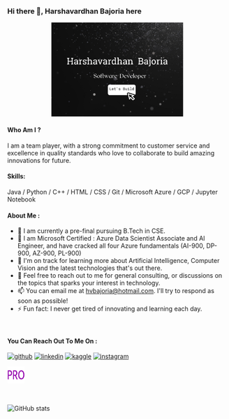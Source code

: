 ### Hi there 👋, Harshavardhan Bajoria here
<p align="center" width="100%">
<img src ="https://github.com/HVbajoria/HVbajoria/blob/main/Software%20Developer.png" width="60%" height="50%">
</p>

#### Who Am I ?
I am a team player, with a strong commitment to customer service and excellence in quality standards who love to collaborate to build amazing innovations for future.

#### Skills: 
Java / Python / C++ / HTML / CSS / Git / Microsoft Azure / GCP / Jupyter Notebook

#### About Me : 
- :school: I am currently a pre-final pursuing B.Tech in CSE. 
- 🔭 I am Microsoft Certified : Azure Data Scientist Associate and AI Engineer, and have cracked all four Azure fundamentals (AI-900, DP-900, AZ-900, PL-900) 
- 🌱 I'm on track for learning more about Artificial Intelligence, Computer Vision and the latest technologies that's out there. 
- 💬 Feel free to reach out to me for general consulting, or discussions on the topics that sparks your interest in technology. 
- 📫 You can email me at hvbajoria@hotmail.com. I'll try to respond as soon as possible! 
- ⚡ Fun fact: I never get tired of innovating and learning each day. 
</br>

#### You Can Reach Out To Me On : 
[<img src='https://cdn.jsdelivr.net/npm/simple-icons@3.0.1/icons/github.svg' alt='github' height='40'>](https://github.com/HVbajoria)  [<img src='https://cdn.jsdelivr.net/npm/simple-icons@3.0.1/icons/linkedin.svg' alt='linkedin' height='40'>](https://www.linkedin.com/in/harshavardhan-bajoria/)  [<img src='https://cdn.jsdelivr.net/npm/simple-icons@3.0.1/icons/kaggle.svg' alt='kaggle' height='40'>](https://www.kaggle.com/harshavardhanbajoria)  [<img src='https://cdn.jsdelivr.net/npm/simple-icons@3.0.1/icons/instagram.svg' alt='instagram' height='40'>](https://www.instagram.com/harshavardhanbajoria/)  

<a href='https://github.com/pricing'><img src='https://raw.githubusercontent.com/acervenky/animated-github-badges/master/assets/pro.gif' width='40' height='40'></a> 

</br>

![GitHub stats](https://github-readme-stats.vercel.app/api?username=HVbajoria&show_icons=true)  

